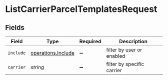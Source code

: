 # ListCarrierParcelTemplatesRequest


## Fields

| Field                                                    | Type                                                     | Required                                                 | Description                                              |
| -------------------------------------------------------- | -------------------------------------------------------- | -------------------------------------------------------- | -------------------------------------------------------- |
| `include`                                                | [operations.Include](../../models/operations/include.md) | :heavy_minus_sign:                                       | filter by user or enabled                                |
| `carrier`                                                | *string*                                                 | :heavy_minus_sign:                                       | filter by specific carrier                               |